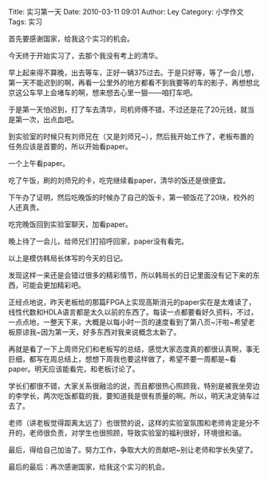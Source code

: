 Title: 实习第一天
Date: 2010-03-11 09:01
Author: Ley
Category: 小学作文
Tags: 实习

首先要感谢国家，给我这个实习的机会。

今天终于开始实习了，去那个我没有考上的清华。

早上起来得不算晚，出去等车，正好一辆375过去。于是只好等，等了一会儿想，第一天不能迟到的啊，再看一公里外的地方都看不到我要等的车的影子，再想想北京这公车早上会堵车的啊，想来想去心里一狠——咱打车吧。

于是第一天怕迟到，打了车去清华，司机师傅不错，不过还是花了20元钱，就当是第一次，出点血吧。

到实验室的时候只有刘师兄在（又是刘师兄\~），然后我开始工作了，老板布置的任务应该是首要的，所以开始看paper。

一个上午看paper。

吃了午饭，刷的刘师兄的卡，吃完继续看paper，清华的饭还是很便宜。

下午办了证明，然后吃晚饭的时候办了自己的饭卡，第一顿饭花了20块，校外的人还真贵。

吃完晚饭回到实验室聊天，加看paper。

晚上待了一会儿，给师兄们打招呼回家，paper没有看完。

以上是模仿韩局长体写的今天的日记。<!--more-->

发现这样一来还是会错过很多的精彩情节，所以韩局长的日记里面没有记下来的东西，可能会更加精彩吧。

正经点地说，昨天老板给的那篇FPGA上实现高斯消元的paper实在是太难读了，线性代数和HDLA语言都是太久以前的东西了。每读一点都要看好久资料，不过，一点点地，一整天下来，大概是以每小时一页的速度看到了第八页\~汗啦\~希望老板原谅我\~因为第一天，好多东西对我来说概念太新了。

再就是看了一下上周师兄们和老板写的总结，感觉大家态度真的都很认真啊，事无巨细，都写在周总结上，想想下周我也要这样做了，希望不要一周都是\~看paper。明天应该能看完，和老板讨论了。

学长们都很不错，大家关系很融洽的说，而且都很热心照顾我，特别是被我坐旁边的李学长，两次吃饭都载的我，要知道我是很有质量的啊。所以，明天决定骑车过去了。

老师（讲老板觉得距离太远了）也很赞的说，这样的实验室氛围和老师肯定是分不开的，老师很负责，对学生也很照顾，导致实验室的福利很好，环境很和谐。

最后，得给自己加油了。努力工作，争取大大的贡献吧\~别让老师和学长失望了。

最后的最后：再次感谢国家，给我这个实习的机会。
